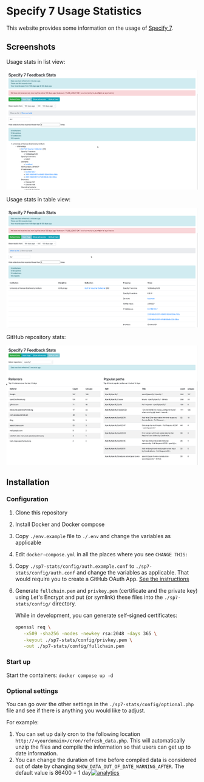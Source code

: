 # Specify 7 Usage Statistics

This website provides some information on the usage
of [Specify 7](https://github.com/specify/specify7).

## Screenshots

Usage stats in list view:

![Usage stats in list view](./docs/img/list.png)

Usage stats in table view:

![Usage stats in table view](./docs/img/table.png)

GitHub repository stats:

![GitHub repository stats](./docs/img/github.png)

## Installation

### Configuration

1. Clone this repository
2. Install Docker and Docker compose
3. Copy `./env.example` file to `./.env` and change the variables as applicable
4. Edit `docker-compose.yml` in all the places where you see `CHANGE THIS:`
5. Copy `./sp7-stats/config/auth.example.conf` to
   `./sp7-stats/config/auth.conf` and change the variables as applicable. That
   would require you to create a GitHub OAuth
   App. [See the instructions](https://github.com/specify/nginx-with-github-auth#installation)
6. Generate `fullchain.pem` and `privkey.pem` (certificate
   and the private key) using Let's Encrypt and put (or symlink) these files
   into the `./sp7-stats/config/` directory.

   While in development, you can generate self-signed certificates:

   ```sh
   openssl req \
      -x509 -sha256 -nodes -newkey rsa:2048 -days 365 \
      -keyout ./sp7-stats/config/privkey.pem \
      -out ./sp7-stats/config/fullchain.pem
   ```

### Start up

Start the containers: `docker compose up -d`

### Optional settings

You can go over the other settings in the `./sp7-stats/config/optional.php` file
and see if there is anything you would like to adjust.

For example:

1. You can set up daily cron to the following
   location `http://<yourdomain>/cron/refresh_data.php`. This will automatically
   unzip the files and compile the information so that users can get up to date
   information.
2. You can change the duration of time before compiled data is considered out of
   date by changing `SHOW_DATA_OUT_OF_DATE_WARNING_AFTER`. The default value is
   86400 = 1
   day[![analytics](http://www.google-analytics.com/collect?v=1&t=pageview&dl=https%3A%2F%2Fgithub.com%2Fspecify%2Fsp7-stats&uid=readme&tid=UA-169822764-2)]()
